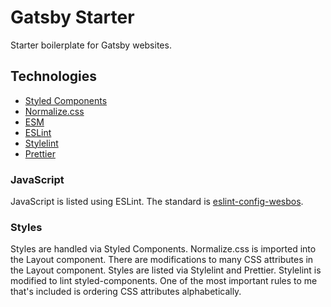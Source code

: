 # Gatsby Starter
Starter boilerplate for Gatsby websites.

## Technologies
- [Styled Components](https://styled-components.com/)
- [Normalize.css](https://necolas.github.io/normalize.css/)
- [ESM](https://github.com/standard-things/esm)
- [ESLint](https://eslint.org/)
- [Stylelint](https://stylelint.io/)
- [Prettier](https://prettier.io/)

### JavaScript
JavaScript is listed using ESLint. The standard is [eslint-config-wesbos](https://github.com/wesbos/eslint-config-wesbos).

### Styles
Styles are handled via Styled Components. Normalize.css is imported into the Layout component. There are modifications to many CSS attributes in the Layout component. Styles are listed via Stylelint and Prettier. Stylelint is modified to lint styled-components. One of the most important rules to me that's included is ordering CSS attributes alphabetically.